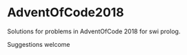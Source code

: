# AdventOfCode2018

Solutions for problems in AdventOfCode 2018 for swi prolog. 

Suggestions welcome
